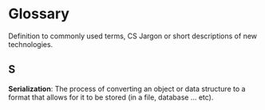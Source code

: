 # Glossary
Definition to commonly used terms, CS Jargon or short descriptions of new technologies.

## S

**Serialization**: The process of converting an object or data structure to a format that allows for it to be stored (in a file, database ... etc).

